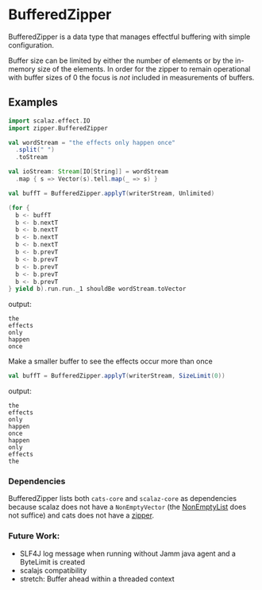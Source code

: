# BufferedZipper

BufferedZipper is a data type that manages effectful buffering with simple configuration.

Buffer size can be limited by either the number of elements or by the in-memory size of the elements. In order for the zipper to remain operational with buffer sizes of 0 the focus is _not_ included in measurements of buffers.  

## Examples
```scala
import scalaz.effect.IO
import zipper.BufferedZipper

val wordStream = "the effects only happen once"
  .split(" ")
  .toStream

val ioStream: Stream[IO[String]] = wordStream
  .map { s => Vector(s).tell.map(_ => s) }

val buffT = BufferedZipper.applyT(writerStream, Unlimited)

(for {
  b <- buffT
  b <- b.nextT
  b <- b.nextT
  b <- b.nextT
  b <- b.nextT
  b <- b.prevT
  b <- b.prevT
  b <- b.prevT
  b <- b.prevT
  b <- b.prevT
} yield b).run.run._1 shouldBe wordStream.toVector
```
output:
```
the
effects
only
happen
once
```

Make a smaller buffer to see the effects occur more than once
```scala 
val buffT = BufferedZipper.applyT(writerStream, SizeLimit(0))
```
output:
```
the
effects
only
happen
once
happen
only
effects
the
```

### Dependencies
BufferedZipper lists both `cats-core` and `scalaz-core` as dependencies because scalaz does not have a `NonEmptyVector` (the [NonEmptyList](https://github.com/scalaz/scalaz/blob/fabab8f699d56279d6f2cc28d02cc2b768e314d7/core/src/main/scala/scalaz/NonEmptyList.scala) does not suffice) and cats does not have a [zipper](https://github.com/typelevel/cats/issues/1156).

### Future Work:
- SLF4J log message when running without Jamm java agent and a ByteLimit is created
- scalajs compatibility
- stretch: Buffer ahead within a threaded context